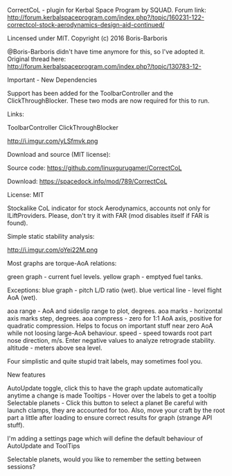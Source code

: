 ﻿CorrectCoL - plugin for Kerbal Space Program by SQUAD.
Forum link:
http://forum.kerbalspaceprogram.com/index.php?/topic/160231-122-correctcol-stock-aerodynamics-design-aid-continued/

Lincensed under MIT.
Copyright (c) 2016 Boris-Barboris



@Boris-Barboris didn't have time anymore for this, so I've adopted it.  Original thread here:  http://forum.kerbalspaceprogram.com/index.php?/topic/130783-12-

Important - New Dependencies

Support has been added for the ToolbarController and the ClickThroughBlocker.  These two mods are now required for this to run.  

Links:

ToolbarController
ClickThroughBlocker

http://i.imgur.com/yLSfmvk.png

Download and source (MIT license):

Source code:  https://github.com/linuxgurugamer/CorrectCoL

Download:  https://spacedock.info/mod/789/CorrectCoL

License:  MIT

Stockalike CoL indicator for stock Aerodynamics, accounts not only for ILiftProviders. Please, don't try it with FAR (mod disables itself if FAR is found).

Simple static stability analysis:

http://i.imgur.com/oYei22M.png

Most graphs are torque-AoA relations:

green graph - current fuel levels.
yellow graph - emptyed fuel tanks.

Exceptions:
blue graph - pitch L/D ratio (wet).
blue vertical line - level flight AoA (wet).
 

aoa range - AoA and sideslip range to plot, degrees.
aoa marks - horizontal axis marks step, degrees.
aoa compress -  zero for 1:1 AoA axis, positive for quadratic compression. Helps to focus on important stuff near zero AoA while not loosing large-AoA behaviour.
speed - speed towards root part nose direction, m/s. Enter negative values to analyze retrograde stability.
altitude - meters above sea level.

Four simplistic and quite stupid trait labels, may sometimes fool you.

New features

AutoUpdate toggle, click this to have the graph update automatically anytime a change is made
Tooltips - Hover over the labels to get a tooltip
Selectable planets - Click this button to select a planet
Be careful with launch clamps, they are accounted for too. Also, move your craft by the root part a little after loading to ensure correct results for graph (strange API stuff).

 

I'm adding a settings page which will define the default behaviour of AutoUpdate and ToolTips

Selectable planets, would you like to remember the setting between sessions?